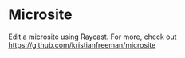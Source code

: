 # Microsite

Edit a microsite using Raycast. For more, check out https://github.com/kristianfreeman/microsite